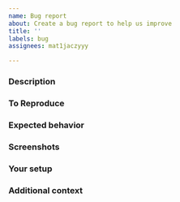```yaml
---
name: Bug report
about: Create a bug report to help us improve
title: ''
labels: bug
assignees: mat1jaczyyy

---
```


### Description
<!--A clear and concise description of what the bug is.-->

### To Reproduce
<!--Describe the steps necessary to reproduce the behavior-->

### Expected behavior
<!--A clear and concise description of what you expected to happen.-->

### Screenshots
<!--If applicable, add screenshots to help explain your problem.-->

### Your setup
<!--Describe the system you are running on. Usually, just the OS and apollo version is fine.-->

### Additional context
<!--Add any other context about the problem here.-->
